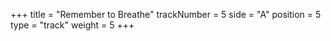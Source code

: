 +++
title = "Remember to Breathe"
trackNumber = 5
side = "A"
position = 5
type = "track"
weight = 5
+++
